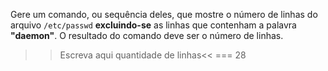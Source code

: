 Gere um comando, ou sequência deles, que mostre o número de linhas do arquivo `/etc/passwd` <b>excluindo-se</b> as linhas que contenham a palavra  <b>"daemon"</b>. O resultado do comando deve ser o número de linhas.

>>Escreva aqui quantidade de linhas<<
=== 28
